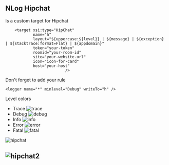 NLog Hipchat
-------------
Is a custom target for Hipchat

        <target xsi:type="HipChat"
                name="h"
                layout="${uppercase:${level}} | ${message} | ${exception} | ${stacktrace:format=Flat} | ${appdomain}"
                token="your-token"
                roomid="your-room-id"
                site="your-website-url"
                icon="icon-for-card"
                host="your-host"
                              />
Don't forget to add your rule

    <logger name="*" minlevel="Debug" writeTo="h" />

Level colors

 - Trace ![trace](https://s30.postimg.org/98xatnf5d/trace.png)
 - Debug ![debug](https://s27.postimg.org/tqrzxdb5v/debug.png)
 - Info ![info](https://s28.postimg.org/mvrf8an7h/info.png)
 - Error ![error](https://s28.postimg.org/uelelq6r1/error.png)
 - Fatal ![fatal](https://s10.postimg.org/kj618178p/fatal.png)



![hipchat](https://s16.postimg.org/608xjfv5x/hipchat.png)

![hipchat2](https://s1.postimg.org/h46spj2db/hipchat2.png)
----------

